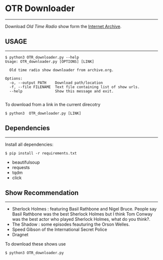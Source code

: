 # OTR Downloader
---

Download *Old Time Radio* show form the [Internet Archive](archive.org).

## USAGE
---


```
$ python3 OTR_downloader.py --help                                                                               
Usage: OTR_downloader.py [OPTIONS] [LINK]

  Old time radio show downloader from archive.org.

Options:
  -o, --output PATH    Download path/location
  -f, --file FILENAME  Text file containing list of show urls.
  --help               Show this message and exit.
	
```

To download from a link in the current direcotry 

```
$ python3  OTR_downloader.py [LINK]
```

## Dependencies
---

Install all dependencies:

```
$ pip install -r requirements.txt
```

- beautifulsoup
- requests
- tqdm
- click


## Show Recommendation
---

- Sherlock Holmes : featuring Basil Rathbone and Nigel Bruce. People say Basil 	Rathbone 	was the best Sherlock Holmes but I think Tom Conway was the best actor 	who played Sherlock Holmes, what do you think?.
- The Shadow : some episodes feauturing the Orson Welles. 
- Speed Gibson of the International Secret Police
- Dragnet

To download these shows use

```
$ python3 OTR_downloader.py 
```
